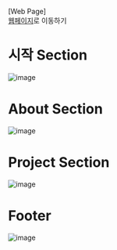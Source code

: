 [Web Page]<br>
<a href="https://whalekimm.github.io/Introduction/"> 웹페이지<a/>로 이동하기

# 시작 Section
![image](https://github.com/WhaleKimm/Introduction/assets/134510321/c30eeef5-1d9e-4ffa-ba31-af94a1a1d940)

# About Section
![image](https://github.com/WhaleKimm/Introduction/assets/134510321/f2897639-cace-4d40-ac50-8d1b5f0430b7)

# Project Section
![image](https://github.com/WhaleKimm/Introduction/assets/134510321/f71da309-78cc-468b-88ef-3875834e173d)

# Footer 
![image](https://github.com/WhaleKimm/Introduction/assets/134510321/9e1f531d-1e69-4ba2-91d6-ecef4acea282)

